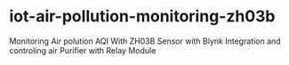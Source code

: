 # iot-air-pollution-monitoring-zh03b
Monitoring Air polution AQI With ZH03B Sensor with Blynk Integration and controling air Purifier with Relay Module
